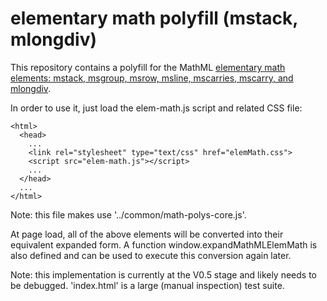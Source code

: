 # elementary math polyfill (mstack, mlongdiv)

This repository contains a polyfill for the MathML [elementary math elements: mstack, msgroup, msrow, msline, mscarries, mscarry, and mlongdiv](https://mathml-refresh.github.io/mathml/#elementary-math).

In order to use it, just load the elem-math.js script and related CSS file:

    <html>
      <head>
        ...
        <link rel="stylesheet" type="text/css" href="elemMath.css">
        <script src="elem-math.js"></script>
        ...
      </head>
      ...
    </html>

Note: this file makes use '../common/math-polys-core.js'.

At page load, all of the above elements will be converted into their equivalent
expanded form. A function window.expandMathMLElemMath is also defined and
can be used to execute this conversion again later.

Note: this implementation is currently at the V0.5 stage and likely needs to be debugged. 'index.html' is a large (manual inspection) test suite.
